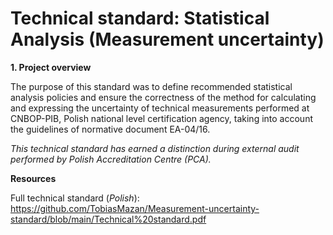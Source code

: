 # Technical standard: Statistical Analysis (Measurement uncertainty)

__1. Project overview__

The purpose of this standard was to define recommended statistical analysis policies and ensure the correctness of the method for calculating and expressing the uncertainty of technical measurements performed at CNBOP-PIB, Polish national level certification agency, taking into account the guidelines of normative document EA-04/16.

_This technical standard has earned a distinction during external audit performed by Polish Accreditation Centre (PCA)._

__Resources__

Full technical standard (_Polish_): https://github.com/TobiasMazan/Measurement-uncertainty-standard/blob/main/Technical%20standard.pdf


